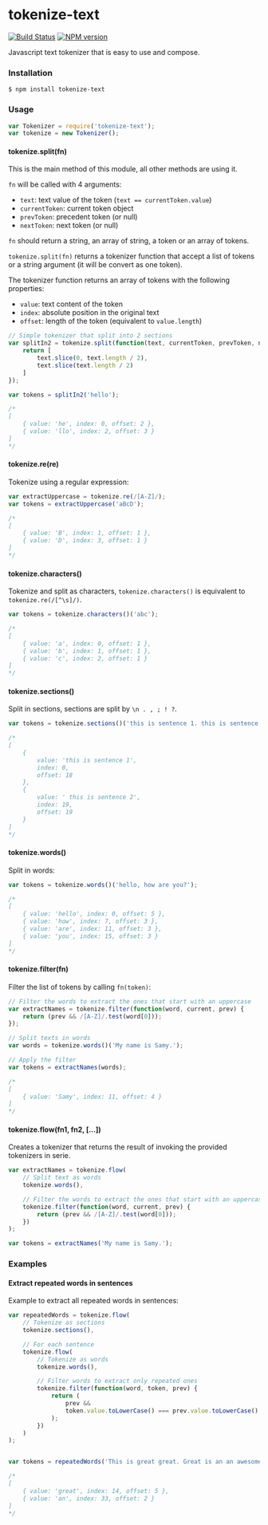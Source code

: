 # tokenize-text

[![Build Status](https://travis-ci.org/GitbookIO/tokenize-text.png?branch=master)](https://travis-ci.org/GitbookIO/tokenize-text)
[![NPM version](https://badge.fury.io/js/tokenize-text.svg)](http://badge.fury.io/js/tokenize-text)

Javascript text tokenizer that is easy to use and compose.

### Installation

```
$ npm install tokenize-text
```

### Usage

```js
var Tokenizer = require('tokenize-text');
var tokenize = new Tokenizer();
```

#### tokenize.split(fn)

This is the main method of this module, all other methods are using it.

`fn` will be called with 4 arguments:

- `text`: text value of the token (`text == currentToken.value`)
- `currentToken`: current token object
- `prevToken`: precedent token (or null)
- `nextToken`: next token (or null)

`fn` should return a string, an array of string, a token or an array of tokens.

`tokenize.split(fn)` returns a tokenizer function that accept a list of tokens or a string argument (it will be convert as one token).

The tokenizer function returns an array of tokens with the following properties:

- `value`: text content of the token
- `index`: absolute position in the original text
- `offset`: length of the token (equivalent to `value.length`)

```js
// Simple tokenizer that split into 2 sections
var splitIn2 = tokenize.split(function(text, currentToken, prevToken, nextToken) {
    return [
        text.slice(0, text.length / 2),
        text.slice(text.length / 2)
    ]
});

var tokens = splitIn2('hello');

/*
[
    { value: 'he', index: 0, offset: 2 },
    { value: 'llo', index: 2, offset: 3 }
]
*/
```

#### tokenize.re(re)

Tokenize using a regular expression:

```js
var extractUppercase = tokenize.re(/[A-Z]/);
var tokens = extractUppercase('aBcD');

/*
[
    { value: 'B', index: 1, offset: 1 },
    { value: 'D', index: 3, offset: 1 }
]
*/
```

#### tokenize.characters()

Tokenize and split as characters, `tokenize.characters()` is equivalent to `tokenize.re(/[^\s]/)`.

```js
var tokens = tokenize.characters()('abc');

/*
[
    { value: 'a', index: 0, offset: 1 },
    { value: 'b', index: 1, offset: 1 },
    { value: 'c', index: 2, offset: 1 }
]
*/
```

#### tokenize.sections()

Split in sections, sections are split by `\n . , ; ! ?`.

```js
var tokens = tokenize.sections()('this is sentence 1. this is sentence 2');

/*
[
    {
        value: 'this is sentence 1',
        index: 0,
        offset: 18
    },
    {
        value: ' this is sentence 2',
        index: 19,
        offset: 19
    }
]
*/
```

#### tokenize.words()

Split in words:

```js
var tokens = tokenize.words()('hello, how are you?');

/*
[
    { value: 'hello', index: 0, offset: 5 },
    { value: 'how', index: 7, offset: 3 },
    { value: 'are', index: 11, offset: 3 },
    { value: 'you', index: 15, offset: 3 }
]
*/
```

#### tokenize.filter(fn)

Filter the list of tokens by calling `fn(token)`:

```js
// Filter the words to extract the ones that start with an uppercase
var extractNames = tokenize.filter(function(word, current, prev) {
    return (prev && /[A-Z]/.test(word[0]));
});

// Split texts in words
var words = tokenize.words()('My name is Samy.');

// Apply the filter
var tokens = extractNames(words);

/*
[
    { value: 'Samy', index: 11, offset: 4 }
]
*/
```

#### tokenize.flow(fn1, fn2, [...])

Creates a tokenizer that returns the result of invoking the provided tokenizers in serie.

```js
var extractNames = tokenize.flow(
    // Split text as words
    tokenize.words(),

    // Filter the words to extract the ones that start with an uppercase
    tokenize.filter(function(word, current, prev) {
        return (prev && /[A-Z]/.test(word[0]));
    })
);

var tokens = extractNames('My name is Samy.');
```

### Examples

#### Extract repeated words in sentences

Example to extract all repeated words in sentences:

```js
var repeatedWords = tokenize.flow(
    // Tokenize as sections
    tokenize.sections(),

    // For each sentence
    tokenize.flow(
        // Tokenize as words
        tokenize.words(),

        // Filter words to extract only repeated ones
        tokenize.filter(function(word, token, prev) {
            return (
                prev &&
                token.value.toLowerCase() === prev.value.toLowerCase()
            );
        })
    )
);


var tokens = repeatedWords('This is great great. Great is an an awesome words');

/*
[
    { value: 'great', index: 14, offset: 5 },
    { value: 'an', index: 33, offset: 2 }
]
*/
```


